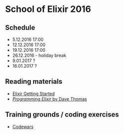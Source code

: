 # School of Elixir 2016


## Schedule

-  5.12.2016 17:00
- 12.12.2016 17:00
- 19.12.2016 17:00
- 26.12.2016 - holiday break
-  9.01.2017 ?
- 16.01.2017 ?


## Reading materials

- [Elixir Getting Started](http://elixir-lang.org/getting-started/introduction.html)
- [_Programming Elixir_ by Dave Thomas](https://pragprog.com/book/elixir/programming-elixir)


## Training grounds / coding exercises

- [Codewars](https://www.codewars.com)
